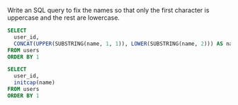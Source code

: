 
Write an SQL query to fix the names so that only the first character is uppercase and the rest are lowercase.

```sql
SELECT
  user_id,
  CONCAT(UPPER(SUBSTRING(name, 1, 1)), LOWER(SUBSTRING(name, 2))) AS name
FROM users
ORDER BY 1
```

```sql
SELECT 
  user_id,
  initcap(name)
FROM users
ORDER BY 1
```